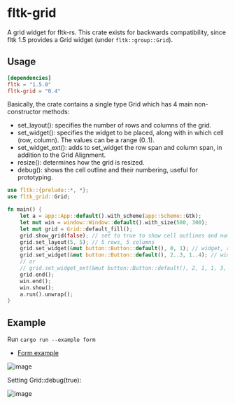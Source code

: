 # fltk-grid

A grid widget for fltk-rs. This crate exists for backwards compatibility, since fltk 1.5 provides a Grid widget (under `fltk::group::Grid`).

## Usage
```toml
[dependencies]
fltk = "1.5.0"
fltk-grid = "0.4"
```

Basically, the crate contains a single type Grid which has 4 main non-constructor methods:
- set_layout(): specifies the number of rows and columns of the grid.
- set_widget(): specifies the widget to be placed, along with in which cell (row, column). The values can be a range (0..1).
- set_widget_ext(): adds to set_widget the row span and column span, in addition to the Grid Alignment.
- resize(): determines how the grid is resized.
- debug(): shows the cell outline and their numbering, useful for prototyping. 


```rust
use fltk::{prelude::*, *};
use fltk_grid::Grid;

fn main() {
    let a = app::App::default().with_scheme(app::Scheme::Gtk);
    let mut win = window::Window::default().with_size(500, 300);
    let mut grid = Grid::default_fill();
    grid.show_grid(false); // set to true to show cell outlines and numbers
    grid.set_layout(5, 5); // 5 rows, 5 columns
    grid.set_widget(&mut button::Button::default(), 0, 1); // widget, row, col
    grid.set_widget(&mut button::Button::default(), 2..3, 1..4); // widget, row range, col range
    // or
    // grid.set_widget_ext(&mut button::Button::default(), 2, 1, 1, 3, GridAlign::FILL); // widget, row, col, row_span, col_span
    grid.end();
    win.end();
    win.show();
    a.run().unwrap();
}
```

## Example
Run `cargo run --example form`

- [Form example](https://github.com/fltk-rs/fltk-grid/blob/main/examples/form.rs)

![image](https://user-images.githubusercontent.com/37966791/160347418-b8b54408-3dc9-4fc4-93e8-fb6c1c0282e9.png)

Setting Grid::debug(true):

![image](https://user-images.githubusercontent.com/37966791/160346084-f3b0dad7-bd14-41da-99a0-768f7327ab2c.png)

